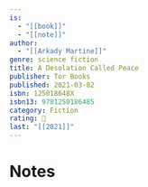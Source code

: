 ```yaml
---
is:
  - "[[book]]"
  - "[[note]]"
author:
  - "[[Arkady Martine]]"
genre: science fiction
title: A Desolation Called Peace
publisher: Tor Books
published: 2021-03-02
isbn: 125018648X
isbn13: 9781250186485
category: Fiction
rating: 🤞
last: "[[2021]]"
---
```

# Notes

